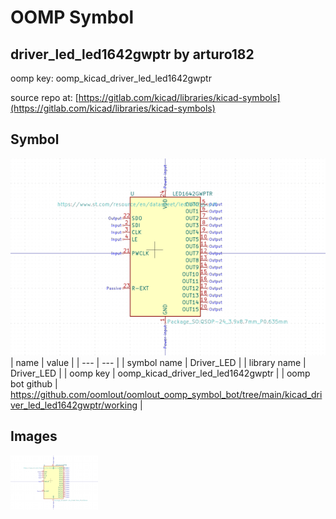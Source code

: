 # OOMP Symbol  
## driver_led_led1642gwptr  by arturo182  
  
oomp key: oomp_kicad_driver_led_led1642gwptr  
  
source repo at: [https://gitlab.com/kicad/libraries/kicad-symbols](https://gitlab.com/kicad/libraries/kicad-symbols)  
## Symbol  
  
[![working.png](working_600.png)](working.png)  
| name | value | 
| --- | --- | 
| symbol name | Driver_LED | 
| library name | Driver_LED | 
| oomp key | oomp_kicad_driver_led_led1642gwptr | 
| oomp bot github | https://github.com/oomlout/oomlout_oomp_symbol_bot/tree/main/kicad_driver_led_led1642gwptr/working | 
## Images  
  
[![working.png](working_140.png)](working.png)  
